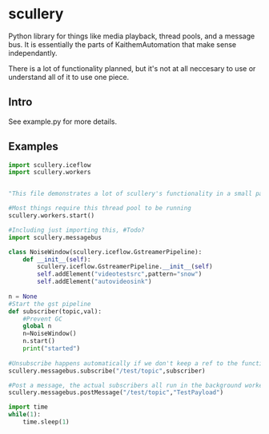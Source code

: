 # scullery
Python library for things like media playback, thread pools, and a message bus. It is essentially the parts of KaithemAutomation
that make sense independantly.

There is a lot of functionality planned, but it's not at all neccesary to use or understand all of it to use one piece.


## Intro
See example.py for more details. 

## Examples
```python
import scullery.iceflow
import scullery.workers


"This file demonstrates a lot of scullery's functionality in a small package"

#Most things require this thread pool to be running
scullery.workers.start()

#Including just importing this, #Todo?
import scullery.messagebus

class NoiseWindow(scullery.iceflow.GstreamerPipeline):
	def __init__(self):
		scullery.iceflow.GstreamerPipeline.__init__(self)
		self.addElement("videotestsrc",pattern="snow")
		self.addElement("autovideosink")
		
n = None
#Start the gst pipeline
def subscriber(topic,val):
    #Prevent GC
    global n
    n=NoiseWindow()
    n.start()
    print("started")
    
#Unsubscribe happens automatically if we don't keep a ref to the function
scullery.messagebus.subscribe("/test/topic",subscriber)

#Post a message, the actual subscribers all run in the background worker pool
scullery.messagebus.postMessage("/test/topic","TestPayload")

import time
while(1):
    time.sleep(1)
```
